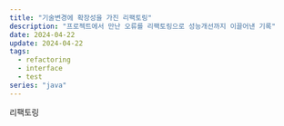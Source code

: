 ```yaml
---
title: "기술변경에 확장성을 가진 리팩토링"
description: "프로젝트에서 만난 오류를 리팩토링으로 성능개선까지 이끌어낸 기록"
date: 2024-04-22
update: 2024-04-22
tags:
  - refactoring
  - interface
  - test
series: "java"
---
```


리팩토링